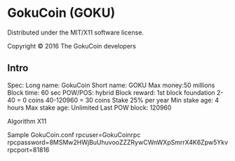 GokuCoin (GOKU)
===================
Distributed under the MIT/X11 software license.

Copyright © 2016 The GokuCoin developers

Intro
-----
Spec:
Long name: GokuCoin
Short name: GOKU
Max money:50 millions
Block time: 60 sec
POW/POS: hybrid
Block reward:
1st block foundation
2-40 = 0 coins
40-120960 = 30 coins
Stake 25% per year
Min stake age: 4 hours
Max stake age: Unlimited
Last POW block: 120960

Algorithm X11

Sample GokuCoin.conf
rpcuser=GokuCoinrpc
rpcpassword=8MSMw2HWjBuUhuvooZZZRywCWnWXpSmrrX4K6Zpw5Ykv
rpcport=81816
